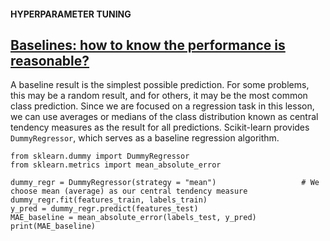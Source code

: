 #### HYPERPARAMETER TUNING
## [Baselines: how to know the performance is reasonable?](https://www.codecademy.com/paths/build-deep-learning-models-with-tensorflow/tracks/dlsp-getting-started-with-tensorflow/modules/dlsp-implementing-neural-networks/lessons/hyperparameter-tuning-neural/exercises/baselines-neural-network)
A baseline result is the simplest possible prediction.
For some problems, this may be a random result, and for others, it may be the most common class prediction.
Since we are focused on a regression task in this lesson, we can use averages or medians of the class distribution known as central tendency measures as the result for all predictions.
Scikit-learn provides `DummyRegressor`, which serves as a baseline regression algorithm.
```
from sklearn.dummy import DummyRegressor
from sklearn.metrics import mean_absolute_error

dummy_regr = DummyRegressor(strategy = "mean")                   # We choose mean (average) as our central tendency measure
dummy_regr.fit(features_train, labels_train)
y_pred = dummy_regr.predict(features_test)
MAE_baseline = mean_absolute_error(labels_test, y_pred)
print(MAE_baseline)
```
